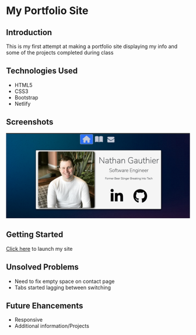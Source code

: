 # My Portfolio Site

## Introduction

This is my first attempt at making a portfolio site displaying my info and some of the projects completed during class

## Technologies Used

- HTML5
- CSS3
- Bootstrap
- Netlify

## Screenshots

![image](/css/images/PersonalSiteSS.png)


## Getting Started

[Click here](http://nathangauthier.com/) to launch my site

## Unsolved Problems

- Need to fix empty space on contact page
- Tabs started lagging between switching

## Future Ehancements

- Responsive 
- Additional information/Projects